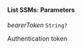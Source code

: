 

#### List SSMs: Parameters  
  
<article>

*bearerToken* `String?` 

Authentication token

</article>

